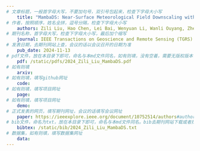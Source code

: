 ```yaml
---
# 文章标题，一般首字母大写，不要加句号，双引号包起来，检查下字母大小写
    title: "MambaDS: Near-Surface Meteorological Field Downscaling with Topography Constrained Selective State Space Modeling"
# 作者，按照顺序，姓名全拼，逗号分隔，检查下字母大小写
    authors: Zili Liu, Hao Chen, Lei Bai, Wenyuan Li, Wanli Ouyang, Zhengxia Zou and **Zhenwei Shi**
# 期刊名称，首字母大写，检查下字母大小写，最后加个缩写
    journal: IEEE Transactions on Geoscience and Remote Sensing (TGRS)
# 发表日期，去期刊网站上查，会议的话以会议召开的日期为准
    pub_date: 2024-11-13
# pdf文件，放在本目录下即可，命名与本md文件同名，如有则填，没有空着，需要无版权版本
    pdf: /static/pdfs/2024_Zili_Liu_MambaDS.pdf
# 如有则填
    arxiv: 
# 如有则填，填写github网址
    code: 
# 如有则填，填写项目网址
    page: 
# 如有则填，填写项目网址
    demo: 
# 正式发表的网页，填写期刊网址，会议的话填写会议网址
    paper: https://ieeexplore.ieee.org/document/10752514/authors#authors
# bib文件，命名为txt，放在本目录下即可，命名与本md文件同名。bib去期刊网站下载或者找不到去google scholar上
    bibtex: /static/bib/2024_Zili_Liu_MambaDS.txt
# 数据集，如有则填，填写数据集网址
    data:
---
```


